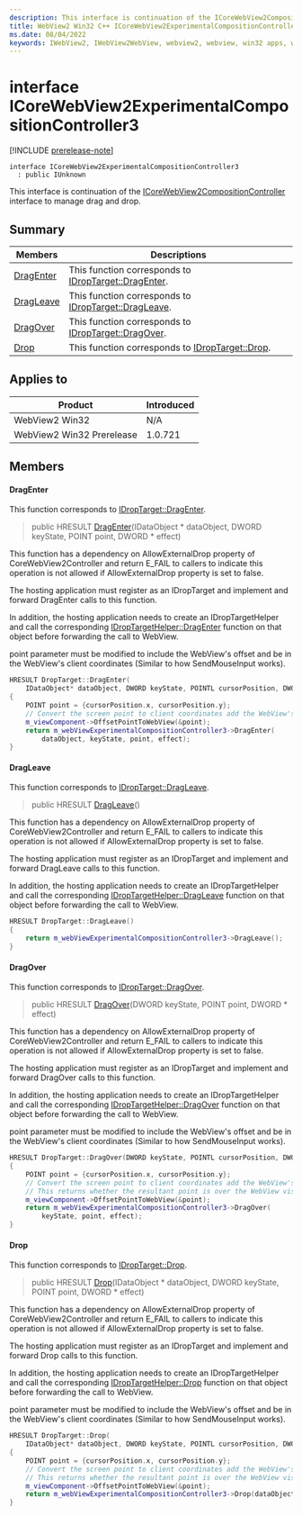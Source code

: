 ```yaml
---
description: This interface is continuation of the ICoreWebView2CompositionController interface to manage drag and drop.
title: WebView2 Win32 C++ ICoreWebView2ExperimentalCompositionController3
ms.date: 08/04/2022
keywords: IWebView2, IWebView2WebView, webview2, webview, win32 apps, win32, edge, ICoreWebView2, ICoreWebView2Controller, browser control, edge html, ICoreWebView2ExperimentalCompositionController3
---
```


# interface ICoreWebView2ExperimentalCompositionController3

[!INCLUDE [prerelease-note](../includes/prerelease-note.md)]

```
interface ICoreWebView2ExperimentalCompositionController3
  : public IUnknown
```

This interface is continuation of the [ICoreWebView2CompositionController](icorewebview2compositioncontroller.md) interface to manage drag and drop.

## Summary

 Members                        | Descriptions
--------------------------------|---------------------------------------------
[DragEnter](#dragenter) | This function corresponds to [IDropTarget::DragEnter][WindowsWin32ApiOleidlNfOleidlIdroptargetDragenter].
[DragLeave](#dragleave) | This function corresponds to [IDropTarget::DragLeave][WindowsWin32ApiOleidlNfOleidlIdroptargetDragleave].
[DragOver](#dragover) | This function corresponds to [IDropTarget::DragOver][WindowsWin32ApiOleidlNfOleidlIdroptargetDragover].
[Drop](#drop) | This function corresponds to [IDropTarget::Drop][WindowsWin32ApiOleidlNfOleidlIdroptargetDrop].

## Applies to

Product                         | Introduced
--------------------------------|---------------------------------------------
WebView2 Win32            |    N/A
WebView2 Win32 Prerelease |    1.0.721

## Members

#### DragEnter

This function corresponds to [IDropTarget::DragEnter][WindowsWin32ApiOleidlNfOleidlIdroptargetDragenter].

> public HRESULT [DragEnter](#dragenter)(IDataObject * dataObject, DWORD keyState, POINT point, DWORD * effect)

This function has a dependency on AllowExternalDrop property of CoreWebView2Controller and return E_FAIL to callers to indicate this operation is not allowed if AllowExternalDrop property is set to false.

The hosting application must register as an IDropTarget and implement and forward DragEnter calls to this function.

In addition, the hosting application needs to create an IDropTargetHelper and call the corresponding [IDropTargetHelper::DragEnter][WindowsWin32ApiShobjidlCoreNfShobjidlCoreIdroptargethelperDragenter] function on that object before forwarding the call to WebView.

point parameter must be modified to include the WebView's offset and be in the WebView's client coordinates (Similar to how SendMouseInput works).

[WindowsWin32ApiOleidlNfOleidlIdroptargetDragenter]: /windows/win32/api/oleidl/nf-oleidl-idroptarget-dragenter "IDropTarget::DragEnter (oleidl.h) - Win32 apps | Microsoft Docs"

[WindowsWin32ApiShobjidlCoreNfShobjidlCoreIdroptargethelperDragenter]: /windows/win32/api/shobjidl_core/nf-shobjidl_core-idroptargethelper-dragenter "IDropTargetHelper::DragEnter (shobjidl_core.h) - Win32 apps | Microsoft Docs"

```cpp
HRESULT DropTarget::DragEnter(
    IDataObject* dataObject, DWORD keyState, POINTL cursorPosition, DWORD* effect)
{
    POINT point = {cursorPosition.x, cursorPosition.y};
    // Convert the screen point to client coordinates add the WebView's offset.
    m_viewComponent->OffsetPointToWebView(&point);
    return m_webViewExperimentalCompositionController3->DragEnter(
        dataObject, keyState, point, effect);
}
```

#### DragLeave

This function corresponds to [IDropTarget::DragLeave][WindowsWin32ApiOleidlNfOleidlIdroptargetDragleave].

> public HRESULT [DragLeave](#dragleave)()

This function has a dependency on AllowExternalDrop property of CoreWebView2Controller and return E_FAIL to callers to indicate this operation is not allowed if AllowExternalDrop property is set to false.

The hosting application must register as an IDropTarget and implement and forward DragLeave calls to this function.

In addition, the hosting application needs to create an IDropTargetHelper and call the corresponding [IDropTargetHelper::DragLeave][WindowsWin32ApiShobjidlCoreNfShobjidlCoreIdroptargethelperDragleave] function on that object before forwarding the call to WebView.

[WindowsWin32ApiOleidlNfOleidlIdroptargetDragleave]: /windows/win32/api/oleidl/nf-oleidl-idroptarget-dragleave "IDropTarget::DragLeave (oleidl.h) - Win32 apps | Microsoft Docs"

[WindowsWin32ApiShobjidlCoreNfShobjidlCoreIdroptargethelperDragleave]: /windows/win32/api/shobjidl_core/nf-shobjidl_core-idroptargethelper-dragleave "IDropTargetHelper::DragLeave (shobjidl_core.h) - Win32 apps | Microsoft Docs"

```cpp
HRESULT DropTarget::DragLeave()
{
    return m_webViewExperimentalCompositionController3->DragLeave();
}
```

#### DragOver

This function corresponds to [IDropTarget::DragOver][WindowsWin32ApiOleidlNfOleidlIdroptargetDragover].

> public HRESULT [DragOver](#dragover)(DWORD keyState, POINT point, DWORD * effect)

This function has a dependency on AllowExternalDrop property of CoreWebView2Controller and return E_FAIL to callers to indicate this operation is not allowed if AllowExternalDrop property is set to false.

The hosting application must register as an IDropTarget and implement and forward DragOver calls to this function.

In addition, the hosting application needs to create an IDropTargetHelper and call the corresponding [IDropTargetHelper::DragOver][WindowsWin32ApiShobjidlCoreNfShobjidlCoreIdroptargethelperDragover] function on that object before forwarding the call to WebView.

point parameter must be modified to include the WebView's offset and be in the WebView's client coordinates (Similar to how SendMouseInput works).

[WindowsWin32ApiOleidlNfOleidlIdroptargetDragover]: /windows/win32/api/oleidl/nf-oleidl-idroptarget-dragover "IDropTarget::DragOver (oleidl.h) - Win32 apps | Microsoft Docs"

[WindowsWin32ApiShobjidlCoreNfShobjidlCoreIdroptargethelperDragover]: /windows/win32/api/shobjidl_core/nf-shobjidl_core-idroptargethelper-dragover "IDropTargetHelper::DragOver (shobjidl_core.h) - Win32 apps | Microsoft Docs"

```cpp
HRESULT DropTarget::DragOver(DWORD keyState, POINTL cursorPosition, DWORD* effect)
{
    POINT point = {cursorPosition.x, cursorPosition.y};
    // Convert the screen point to client coordinates add the WebView's offset.
    // This returns whether the resultant point is over the WebView visual.
    m_viewComponent->OffsetPointToWebView(&point);
    return m_webViewExperimentalCompositionController3->DragOver(
        keyState, point, effect);
}
```

#### Drop

This function corresponds to [IDropTarget::Drop][WindowsWin32ApiOleidlNfOleidlIdroptargetDrop].

> public HRESULT [Drop](#drop)(IDataObject * dataObject, DWORD keyState, POINT point, DWORD * effect)

This function has a dependency on AllowExternalDrop property of CoreWebView2Controller and return E_FAIL to callers to indicate this operation is not allowed if AllowExternalDrop property is set to false.

The hosting application must register as an IDropTarget and implement and forward Drop calls to this function.

In addition, the hosting application needs to create an IDropTargetHelper and call the corresponding [IDropTargetHelper::Drop][WindowsWin32ApiShobjidlCoreNfShobjidlCoreIdroptargethelperDrop] function on that object before forwarding the call to WebView.

point parameter must be modified to include the WebView's offset and be in the WebView's client coordinates (Similar to how SendMouseInput works).

[WindowsWin32ApiOleidlNfOleidlIdroptargetDrop]: /windows/win32/api/oleidl/nf-oleidl-idroptarget-drop "IDropTarget::Drop (oleidl.h) - Win32 apps | Microsoft Docs"

[WindowsWin32ApiShobjidlCoreNfShobjidlCoreIdroptargethelperDrop]: /windows/win32/api/shobjidl_core/nf-shobjidl_core-idroptargethelper-drop "IDropTargetHelper::Drop (shobjidl_core.h) - Win32 apps | Microsoft Docs"

```cpp
HRESULT DropTarget::Drop(
    IDataObject* dataObject, DWORD keyState, POINTL cursorPosition, DWORD* effect)
{
    POINT point = {cursorPosition.x, cursorPosition.y};
    // Convert the screen point to client coordinates add the WebView's offset.
    // This returns whether the resultant point is over the WebView visual.
    m_viewComponent->OffsetPointToWebView(&point);
    return m_webViewExperimentalCompositionController3->Drop(dataObject, keyState, point, effect);
}
```

